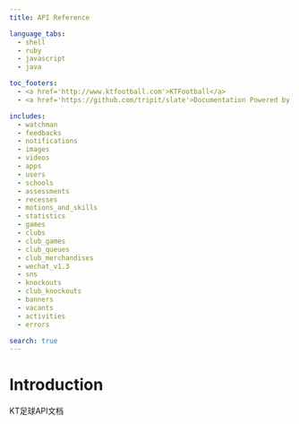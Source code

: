 ```yaml
---
title: API Reference

language_tabs:
  - shell
  - ruby
  - javascript
  - java

toc_footers:
  - <a href='http://www.ktfootball.com'>KTFootball</a>
  - <a href='https://github.com/tripit/slate'>Documentation Powered by Slate</a>

includes:
  - watchman
  - feedbacks
  - notifications
  - images
  - videos
  - apps
  - users
  - schools
  - assessments
  - recesses
  - motions_and_skills
  - statistics
  - games
  - clubs
  - club_games
  - club_queues
  - club_merchandises
  - wechat_v1.3
  - sns
  - knockouts
  - club_knockouts
  - banners
  - vacants
  - activities
  - errors

search: true
---
```


# Introduction

KT足球API文档